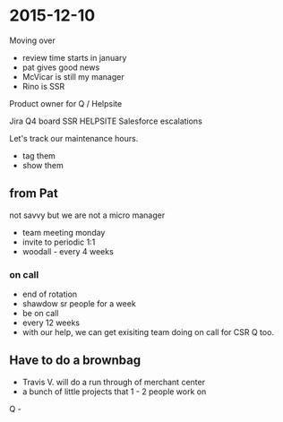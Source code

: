# 2015-12-10

Moving over 

- review time starts in january
- pat gives good news
- McVicar is still my manager
- Rino is SSR



Product owner for Q / Helpsite

Jira
Q4 board
SSR
HELPSITE
Salesforce escalations

Let's track our maintenance hours.
- tag them
- show them


## from Pat
not savvy but we are not a micro manager
- team meeting monday
- invite to periodic 1:1
- woodall - every 4 weeks


### on call
- end of rotation
- shawdow sr people for a week
- be on call
- every 12 weeks
- with our help, we can get exisiting team doing on call for CSR Q too.


## Have to do a brownbag
- Travis V. will do a run through of merchant center
- a bunch of little projects that 1 - 2 people work on

Q -
